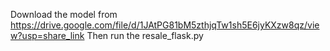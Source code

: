 Download the model from https://drive.google.com/file/d/1JAtPG81bM5zthjqTw1sh5E6jyKXzw8qz/view?usp=share_link
Then run the resale_flask.py
